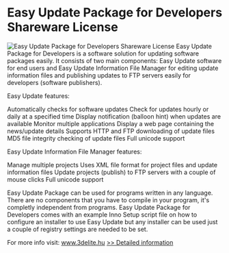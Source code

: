 # Easy Update Package for Developers Shareware License
![Easy Update Package for Developers Shareware License](https://mycommerce.akamaized.net/api/pimages/P300458821/BIG/300458821.JPG)
Easy Update Package for Developers is a software solution for updating software packages easily. It consists of two main components: Easy Update software for end users and Easy Update Information File Manager for editing update information files and publishing updates to FTP servers easily for developers (software publishers).

Easy Update features:

Automatically checks for software updates
Check for updates hourly or daily at a specified time
Display notification (balloon hint) when updates are available
Monitor multiple applications
Display a web page containing the news/update details
Supports HTTP and FTP downloading of update files
MD5 file integrity checking of update files
Full unicode support

Easy Update Information File Manager features:

Manage multiple projects
Uses XML file format for project files and update information files
Update projects (publish) to FTP servers with a couple of mouse clicks
Full unicode support

Easy Update Package can be used for programs written in any language. There are no components that you have to compile in your program, it's completly independent from programs.
Easy Update Package for Developers comes with an example Inno Setup script file on how to configure an installer to use Easy Update but any installer can be used just a couple of registry settings are needed to be set.

For more info visit: www.3delite.hu
[>> Detailed information](https://secure.shareit.com/shareit/product.html?productid=300458821&affiliateid=200057808)